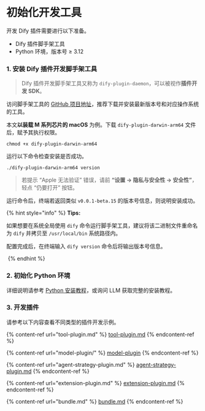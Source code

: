 # 初始化开发工具

开发 Dify 插件需要进行以下准备。

* Dify 插件脚手架工具
* Python 环境，版本号 ≥ 3.12

### **1. 安装 Dify 插件开发脚手架工具**

> Dify 插件开发脚手架工具又称为 `dify-plugin-daemon`，可以被视作**插件开发 SDK**。

访问脚手架工具的 [GitHub 项目地址](https://github.com/langgenius/dify-plugin-daemon/releases)，推荐下载并安装最新版本号和对应操作系统的工具。

本文**以装载 M 系列芯片的 macOS** 为例。下载 `dify-plugin-darwin-arm64` 文件后，赋予其执行权限。

```
chmod +x dify-plugin-darwin-arm64
```

运行以下命令检查安装是否成功。

```
./dify-plugin-darwin-arm64 version
```

> 若提示 “Apple 无法验证” 错误，请前 **“设置 → 隐私与安全性 → 安全性”**，轻点 “仍要打开” 按钮。

运行命令后，终端若返回类似 `v0.0.1-beta.15` 的版本号信息，则说明安装成功。

{% hint style="info" %}
**Tips:**

如果想要在系统全局使用 `dify` 命令运行脚手架工具，建议将该二进制文件重命名为 `dify` 并拷贝至 `/usr/local/bin` 系统路径内。

配置完成后，在终端输入 `dify version` 命令后将输出版本号信息。

<img src="https://assets-docs.dify.ai/2025/01/74e57a57c1ae1cc70f4a45084cbbb37e.png" alt="" data-size="original">
{% endhint %}

### **2. 初始化 Python 环境**

详细说明请参考 [Python 安装教程](https://pythontest.com/python/installing-python-3-11/)，或询问 LLM 获取完整的安装教程。

### 3. 开发插件

请参考以下内容查看不同类型的插件开发示例。

{% content-ref url="tool-plugin.md" %}
[tool-plugin.md](tool-plugin.md)
{% endcontent-ref %}

{% content-ref url="model-plugin/" %}
[model-plugin](model-plugin/)
{% endcontent-ref %}

{% content-ref url="agent-strategy-plugin.md" %}
[agent-strategy-plugin.md](agent-strategy-plugin.md)
{% endcontent-ref %}

{% content-ref url="extension-plugin.md" %}
[extension-plugin.md](extension-plugin.md)
{% endcontent-ref %}

{% content-ref url="bundle.md" %}
[bundle.md](bundle.md)
{% endcontent-ref %}
